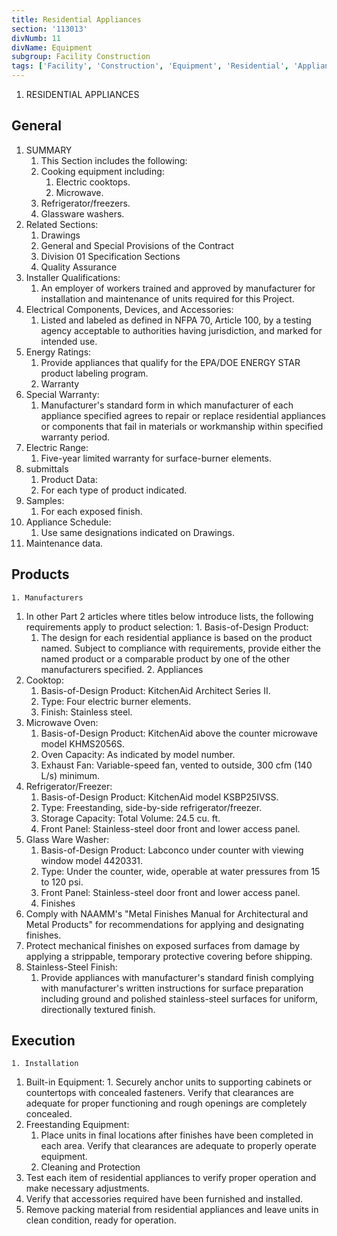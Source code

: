 ```yaml
---
title: Residential Appliances
section: '113013'
divNumb: 11
divName: Equipment
subgroup: Facility Construction
tags: ['Facility', 'Construction', 'Equipment', 'Residential', 'Appliances']
---
```



   1. RESIDENTIAL APPLIANCES

## General

1. SUMMARY
   1. This Section includes the following:
	1. Cooking equipment including:
		1. Electric cooktops.
		2. Microwave.
	2. Refrigerator/freezers.
	3. Glassware washers.
2. Related Sections:
	1. Drawings
	2. General and Special Provisions of the Contract
	3. Division 01 Specification Sections
	4. Quality Assurance
3. Installer Qualifications:
	1. An employer of workers trained and approved by manufacturer for installation and maintenance of units required for this Project.
4. Electrical Components, Devices, and Accessories:
	1. Listed and labeled as defined in NFPA 70, Article 100, by a testing agency acceptable to authorities having jurisdiction, and marked for intended use.
5. Energy Ratings:
	1. Provide appliances that qualify for the EPA/DOE ENERGY STAR product labeling program.
	2. Warranty
6. Special Warranty:
	1. Manufacturer's standard form in which manufacturer of each appliance specified agrees to repair or replace residential appliances or components that fail in materials or workmanship within specified warranty period.
7. Electric Range:
	1. Five-year limited warranty for surface-burner elements.
3. submittals
   1. Product Data:
	1. For each type of product indicated.
2. Samples:
	1. For each exposed finish.
3. Appliance Schedule:
	1. Use same designations indicated on Drawings.
4. Maintenance data.
   
## Products


	1. Manufacturers
   1. In other Part 2 articles where titles below introduce lists, the following requirements apply to product selection:
	1. Basis-of-Design Product: 
		1. The design for each residential appliance is based on the product named. Subject to compliance with requirements, provide either the named product or a comparable product by one of the other manufacturers specified.
	2. Appliances
2. Cooktop:
	1. Basis-of-Design Product: KitchenAid Architect Series II.
	2. Type: Four electric burner elements.
	3. Finish: Stainless steel.
3. Microwave Oven:
	1. Basis-of-Design Product: KitchenAid above the counter microwave model KHMS2056S.
	2. Oven Capacity: As indicated by model number.
	3. Exhaust Fan: Variable-speed fan, vented to outside, 300 cfm (140 L/s) minimum.
4. Refrigerator/Freezer:
	1. Basis-of-Design Product: KitchenAid model KSBP25IVSS.
	2. Type: Freestanding, side-by-side refrigerator/freezer.
	3. Storage Capacity: Total Volume: 24.5 cu. ft.
	4. Front Panel: Stainless-steel door front and lower access panel.
5. Glass Ware Washer:
	1. Basis-of-Design Product: Labconco under counter with viewing window model 4420331.
	2. Type: Under the counter, wide, operable at water pressures from 15 to 120 psi.
	3. Front Panel: Stainless-steel door front and lower access panel.
	4. Finishes
6. Comply with NAAMM's "Metal Finishes Manual for Architectural and Metal Products" for recommendations for applying and designating finishes.
7. Protect mechanical finishes on exposed surfaces from damage by applying a strippable, temporary protective covering before shipping.
8. Stainless-Steel Finish:
	1. Provide appliances with manufacturer's standard finish complying with manufacturer's written instructions for surface preparation including ground and polished stainless-steel surfaces for uniform, directionally textured finish.

## Execution


	1. Installation
   1. Built-in Equipment:
	1. Securely anchor units to supporting cabinets or countertops with concealed fasteners. Verify that clearances are adequate for proper functioning and rough openings are completely concealed.
2. Freestanding Equipment:
	1. Place units in final locations after finishes have been completed in each area. Verify that clearances are adequate to properly operate equipment.
	2. Cleaning and Protection
3. Test each item of residential appliances to verify proper operation and make necessary adjustments.
4. Verify that accessories required have been furnished and installed.
5. Remove packing material from residential appliances and leave units in clean condition, ready for operation.

